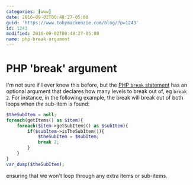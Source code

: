 ```yaml
---
categories: [www]
date: 2016-09-02T00:48:27-05:00
guid: 'https://www.tobymackenzie.com/blog/?p=1243'
id: 1243
modified: 2016-09-02T00:48:27-05:00
name: php-break-argument
---
```


PHP 'break' argument
====================

I'm not sure if I ever knew this before, but the [PHP `break` statement](http://php.net/manual/en/control-structures.break.php) has an optional argument that declares how many levels to break out of, eg `break 2`.  For instance, in the following example, the break will break out of both loops when *the* sub-item is found:

``` php
$theSubItem = null;
foreach(getItems() as $item){
	foreach($item->getSubItems() as $subItem){
		if($subItem->isTheSubItem()){
			$theSubItem = $subItem;
			break 2;
		}
	}
}
var_dump($theSubItem);
```

ensuring that we won't loop through any extra items or sub-items.
